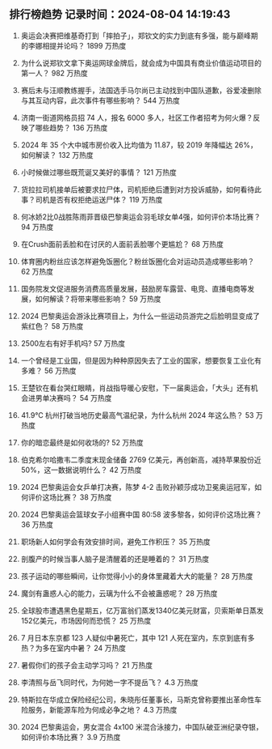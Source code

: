 
## 排行榜趋势 记录时间：2024-08-04 14:19:43
  
  1. 奥运会决赛把维基奇打到「摔拍子」，郑钦文的实力到底有多强，能与巅峰期的李娜相提并论吗？ 1899 万热度
    
  2. 为什么说郑钦文拿下奥运网球金牌后，就会成为中国具有商业价值运动项目的第一人？ 982 万热度
    
  3. 赛后未与汪顺教练握手，法国选手马尔尚已主动找到中国队道歉，谷爱凌删除与其互动内容，此次事件有哪些影响？ 544 万热度
    
  4. 济南一街道网格员招 74 人，报名 6000 多人，社区工作者招考为何火爆？反映了哪些趋势？ 136 万热度
    
  5. 2024 年 35 个大中城市房价收入比均值为 11.87，较 2019 年降幅达 26%，如何解读？ 132 万热度
    
  6. 小时候做过哪些既荒诞又美好的事情？ 121 万热度
    
  7. 货拉拉司机接单后被要求拉尸体，司机拒绝后遭到对方投诉威胁，如何看待此事？司机是否有权拒绝运送尸体？ 119 万热度
    
  8. 何冰娇2比0战胜陈雨菲晋级巴黎奥运会羽毛球女单4强，如何评价本场比赛？ 94 万热度
    
  9. 在Crush面前丢脸和在讨厌的人面前丢脸哪个更尴尬？ 68 万热度
    
  10. 体育圈内粉丝应该怎样避免饭圈化？粉丝饭圈化会对运动员造成哪些影响？ 62 万热度
    
  11. 国务院发文促进服务消费高质量发展，鼓励房车露营、电竞、直播电商等发展，如何解读？将带来哪些影响？ 59 万热度
    
  12. 2024 巴黎奥运会游泳比赛项目上，为什么一些运动员游完之后脸明显变成了紫红色？ 58 万热度
    
  13. 2500左右有好手机吗? 57 万热度
    
  14. 一个曾经是工业国，但是因为种种原因失去了工业的国家，想要恢复工业化有多难？ 56 万热度
    
  15. 王楚钦在看台哭红眼睛，肖战指导暖心安慰，下一届奥运会，「大头」还有机会进男单决赛吗？ 54 万热度
    
  16. 41.9℃ 杭州打破当地历史最高气温纪录，为什么杭州 2024 年这么热？ 53 万热度
    
  17. 你的暗恋最终是如何收场的? 52 万热度
    
  18. 伯克希尔哈撒韦二季度末现金储备 2769 亿美元，再创新高，减持苹果股份近 50%，这一数据说明什么？ 42 万热度
    
  19. 2024 巴黎奥运会女乒单打决赛，陈梦 4-2 击败孙颖莎成功卫冕奥运冠军，如何评价这场比赛？ 38 万热度
    
  20. 2024 巴黎奥运会篮球女子小组赛中国 80:58 波多黎各，如何评价这场比赛？ 36 万热度
    
  21. 职场新人如何学会有效安排时间，避免工作积压？ 35 万热度
    
  22. 剖腹产的时候当事人脑子是清醒着的还是睡着的？ 31 万热度
    
  23. 孩子运动的哪些瞬间，让你觉得小小的身体里藏着大大的能量？ 28 万热度
    
  24. 魔剑有蛊惑人心的能力，云璃为什么不会被蛊惑呢？ 28 万热度
    
  25. 全球股市遭遇黑色星期五，亿万富翁们蒸发1340亿美元财富，贝索斯单日蒸发152亿美元，市场因何而恐慌？ 25 万热度
    
  26. 7 月日本东京都 123 人疑似中暑死亡，其中 121 人死在室内，东京到底有多热？为多在室内中暑？ 24 万热度
    
  27. 暑假你们的孩子会主动学习吗？ 21 万热度
    
  28. 李清照与岳飞同时代，为何她一字不提岳飞？ 4.3 万热度
    
  29. 特斯拉在华成立保险经纪公司，朱晓彤任董事长，马斯克曾称要推出革命性车险服务，新能源车险为何成必争之地？ 4.3 万热度
    
  30. 2024 巴黎奥运会，男女混合 4x100 米混合泳接力，中国队破亚洲纪录夺银，如何评价本场比赛？ 3.9 万热度
    
